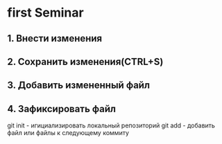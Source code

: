# first Seminar

## 1. Внести изменения

## 2. Сохранить изменения(CTRL+S)

## 3. Добавить измененный файл

## 4. Зафиксировать файл

git init - игициализировать локальный репозиторий
git add - добавить файл или файлы к следующему коммиту
